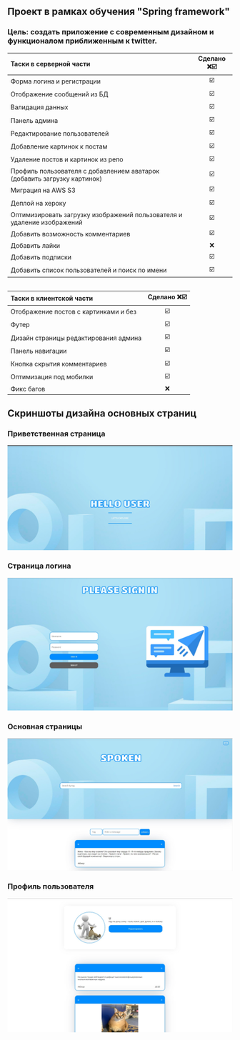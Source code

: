 ## Проект в рамках обучения "Spring framework"

### Цель: создать приложение с современным дизайном и функционалом приближенным к twitter.

| Таски в серверной части    |    Сделано ❌☑️  |
| :---        |    :----:    |
|Форма логина и регистрации|☑️ |  
|Отображение сообщений из БД|☑️|
|Валидация данных|☑️|
|Панель админа| ☑️|
|Редактирование пользователей| ☑️|
|Добавление картинок к постам| ☑️|
|Удаление постов и картинок из репо|☑️|
|Профиль пользователя с добавлением аватарок (добавить загрузку картинок)|☑️|
|Миграция на AWS S3|☑️|
|Деплой на хероку|☑️|
|Оптимизировать загрузку изображений пользователя и удаление изображений|☑️|
|Добавить возможность комментариев|☑️|
|Добавить лайки|❌|
|Добавить подписки|☑️|
|Добавить список пользователей и поиск по имени|☑️|

##   

|Таски в клиентской части    |    Сделано ❌☑️  |
| :---        |    :----:    |
|Отображение постов с картинками и без|☑️|
|Футер|☑️|
|Дизайн страницы редактирования админа|☑️|
|Панель навигации|☑️|
|Кнопка скрытия комментариев|☑️|
|Оптимизация под мобилки|☑️|
|Фикс багов|❌|

## Скриншоты дизайна основных страниц

### Приветственная страница

![img](img/greeting_page.jpg)

### Страница логина

![img](img/login_page.jpg)

### Основная страницы

![img](img/main_page.jpg)

### Профиль пользователя

![img](img/profile_page.jpg)
